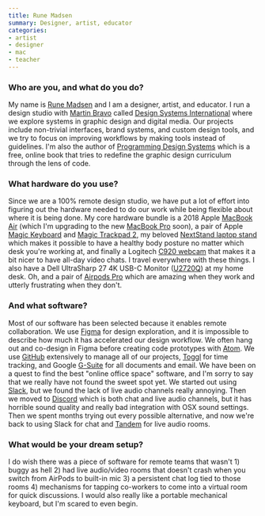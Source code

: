 ```yaml
---
title: Rune Madsen
summary: Designer, artist, educator 
categories:
- artist
- designer
- mac
- teacher
---
```


### Who are you, and what do you do?

My name is [Rune Madsen](https://twitter.com/runemadsen "Rune's Twitter account.") and I am a designer, artist, and educator. I run a design studio with [Martin Bravo](https://www.bravomartin.cl "Martin's website.") called [Design Systems International](https://designsystems.international/ "Rune and Martin's design studio.") where we explore systems in graphic design and digital media. Our projects include non-trivial interfaces, brand systems, and custom design tools, and we try to focus on improving workflows by making tools instead of guidelines. I'm also the author of [Programming Design Systems](https://programmingdesignsystems.com/ "Rune's book about graphic design.") which is a free, online book that tries to redefine the graphic design curriculum through the lens of code.

### What hardware do you use?

Since we are a 100% remote design studio, we have put a lot of effort into figuring out the hardware needed to do our work while being flexible about where it is being done. My core hardware bundle is a 2018 Apple [MacBook Air][macbook-air] (which I'm upgrading to the new [MacBook Pro][macbook-pro] soon), a pair of Apple [Magic Keyboard][magic-keyboard] and [Magic Trackpad 2][magic-trackpad-2], my beloved [NextStand laptop stand][k2] which makes it possible to have a healthy body posture no matter which desk you're working at, and finally a Logitech [C920 webcam][c920] that makes it a bit nicer to have all-day video chats. I travel everywhere with these things. I also have a Dell UltraSharp 27 4K USB-C Monitor ([U2720Q][]) at my home desk. Oh, and a pair of [Airpods Pro][airpods-pro] which are amazing when they work and utterly frustrating when they don't.

### And what software?

Most of our software has been selected because it enables remote collaboration. We use [Figma][] for design exploration, and it is impossible to describe how much it has accelerated our design workflow. We often hang out and co-design in Figma before creating code prototypes with [Atom][]. We use [GitHub][] extensively to manage all of our projects, [Toggl][] for time tracking, and Google [G-Suite][] for all documents and email. We have been on a quest to find the best "online office space" software, and I'm sorry to say that we really have not found the sweet spot yet. We started out using [Slack][], but we found the lack of live audio channels really annoying. Then we moved to [Discord][] which is both chat and live audio channels, but it has horrible sound quality and really bad integration with OSX sound settings. Then we spent months trying out every possible alternative, and now we're back to using Slack for chat and [Tandem][] for live audio rooms.

### What would be your dream setup?

I do wish there was a piece of software for remote teams that wasn't 1) buggy as hell 2) had live audio/video rooms that doesn't crash when you switch from AirPods to built-in mic 3) a persistent chat log tied to those rooms 4) mechanisms for tapping co-workers to come into a virtual room for quick discussions. I would also really like a portable mechanical keyboard, but I'm scared to even begin.

[airpods-pro]: https://www.apple.com/airpods-pro/ "In-ear headphones."
[atom]: https://atom.io/ "A text editor based on web technology."
[c920]: https://www.logitech.com/en-us/product/hd-pro-webcam-c920 "A webcam."
[discord]: https://discordapp.com/ "A voice and text chat service."
[figma]: https://www.figma.com/ "A collaborative design prototype service."
[g-suite]: https://gsuite.google.com/ "A hosted solution for email, calendaring and more."
[github]: https://github.com/ "A Git code repository service."
[k2]: http://www.nexstand.com/ "A laptop stand."
[macbook-air]: https://www.apple.com/macbook-air/ "A very thin laptop."
[macbook-pro]: https://www.apple.com/macbook-pro/ "A laptop."
[magic-keyboard]: https://en.wikipedia.org/wiki/Magic_Keyboard "A wireless keyboard."
[magic-trackpad-2]: https://en.wikipedia.org/wiki/Magic_Trackpad_2 "A trackpad for desktop machines."
[slack]: https://slack.com/ "A collaboration service."
[tandem]: https://tandem.chat/ "A video and screen sharing collaboration service."
[toggl]: https://toggl.com/ "A time tracking service."
[u2720q]: https://www.dell.com/lt/business/p/dell-u2720q-monitor/pd "A 27 inch 4K monitor."
